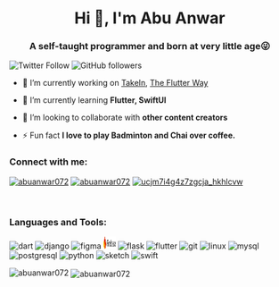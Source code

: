 <h1 align="center">Hi 👋, I'm Abu Anwar</h1>
<h3 align="center">A self-taught programmer and born at very little age😜</h3>

![Twitter Follow](https://img.shields.io/twitter/follow/abuanwar072?label=Abuanwar072&logo=twitter&style=for-the-badge)
![GitHub followers](https://img.shields.io/github/followers/abuanwar072?logo=GitHub&style=for-the-badge)

- 🔭 I’m currently working on [TakeIn](https://takein.com/), [The Flutter Way](https://www.youtube.com/channel/UCJm7i4g4z7ZGcJA_HKHLCVw)

- 🌱 I’m currently learning **Flutter, SwiftUI**

- 👯 I’m looking to collaborate with **other content creators**

- ⚡ Fun fact **I love to play Badminton and Chai over coffee.**

### Connect with me:

<a href="https://twitter.com/abuanwar072" target="blank"><img src="https://cdn.jsdelivr.net/npm/simple-icons@3.0.1/icons/twitter.svg" alt="abuanwar072" height="22" width="22" /></a>
<a href="https://linkedin.com/in/abuanwar072" target="blank"><img src="https://cdn.jsdelivr.net/npm/simple-icons@3.0.1/icons/linkedin.svg" alt="abuanwar072" height="22" width="22" /></a>
<a href="https://www.youtube.com/c/ucjm7i4g4z7zgcja_hkhlcvw" target="blank"><img src="https://cdn.jsdelivr.net/npm/simple-icons@3.0.1/icons/youtube.svg" alt="ucjm7i4g4z7zgcja_hkhlcvw" height="22" width="22" /></a>


<br />

### Languages and Tools:

<p align="left">
  <img src="https://www.vectorlogo.zone/logos/dartlang/dartlang-icon.svg" alt="dart" title="Dart" width="22" height="22"/> 
  <img src="https://raw.githubusercontent.com/gilbarbara/logos/master/logos/django.svg" alt="django" title="Django" width="22" height="22"/> 
  <img src="https://www.vectorlogo.zone/logos/figma/figma-icon.svg" alt="figma" title="figma" width="22" height="22"/> 
  <img src="https://raw.githubusercontent.com/gilbarbara/logos/master/logos/firebase.svg" alt="firebase" title="Firebase" width="22" height="22"/> 
  <img src="https://www.vectorlogo.zone/logos/pocoo_flask/pocoo_flask-icon.svg" alt="flask" title="Flask" width="22" height="22"/> 
  <img src="https://www.vectorlogo.zone/logos/flutterio/flutterio-icon.svg" alt="flutter" width="22" height="22"/> 
  <img src="https://www.vectorlogo.zone/logos/git-scm/git-scm-icon.svg" alt="git" width="22" height="22"/> 
  <img src="https://cdn.jsdelivr.net/npm/simple-icons@v5/icons/linux.svg" alt="linux" width="22" height="22"/>
  <img src="https://raw.githubusercontent.com/gilbarbara/logos/master/logos/mysql.svg" alt="mysql" width="22" height="22"/> 
  <img src="https://raw.githubusercontent.com/gilbarbara/logos/master/logos/postgresql.svg" alt="postgresql" width="22" height="22"/> 
  <img src="https://raw.githubusercontent.com/gilbarbara/logos/master/logos/python.svg" alt="python" width="22" height="22"/> 
  <img src="https://www.vectorlogo.zone/logos/sketchapp/sketchapp-icon.svg" alt="sketch" width="22" height="22"/> 
  <img src="https://raw.githubusercontent.com/gilbarbara/logos/master/logos/swift.svg" alt="swift" width="22" height="22"/></p>

<p><img align="left" src="https://github-readme-stats.vercel.app/api/top-langs/?username=abuanwar072&layout=compact&hide=html" alt="abuanwar072" /></p>

<p>&nbsp;<img align="center" src="https://github-readme-stats.vercel.app/api?username=abuanwar072&show_icons=true" alt="abuanwar072" /></p>


